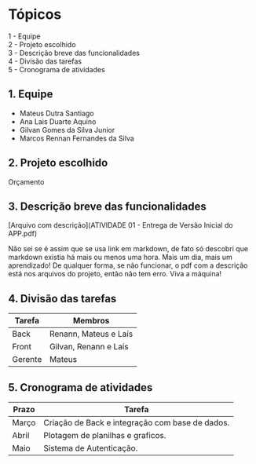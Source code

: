 # Tópicos

1 - Equipe  
2 - Projeto escolhido  
3 - Descrição breve das funcionalidades  
4 - Divisão das tarefas  
5 - Cronograma de atividades  


## 1. Equipe

- Mateus Dutra Santiago
- Ana Lais Duarte Aquino
- Gilvan Gomes da Silva Junior
- Marcos Rennan Fernandes da Silva

## 2. Projeto escolhido

Orçamento

## 3. Descrição breve das funcionalidades

[Arquivo com descrição](ATIVIDADE 01 - Entrega de Versão Inicial do APP.pdf)

Não sei se é assim que se usa link em markdown, de fato só descobri que markdown existia há mais ou menos uma hora. Mais um dia, mais um aprendizado! De qualquer forma, se não funcionar, o pdf com a descrição está nos arquivos do projeto, então não tem erro. Viva a máquina!

## 4. Divisão das tarefas

Tarefa   | Membros
---------| ------
Back     | Renann, Mateus e Laís
Front    | Gilvan, Renann e Laís
Gerente  | Mateus

## 5. Cronograma de atividades

Prazo     | Tarefa
--------- | ------
Março     | Criação de Back e integração com base de dados.
Abril     | Plotagem de planilhas e graficos.
Maio      | Sistema de Autenticação.
